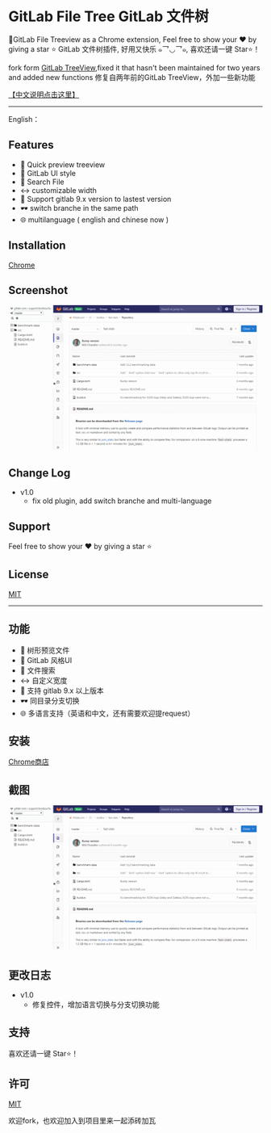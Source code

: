 # GitLab File Tree GitLab 文件树

🎄GitLab File Treeview as a Chrome extension, Feel free to show your ❤️ by giving a star ⭐️
GitLab 文件树插件, 好用又快乐 ๑乛◡乛๑, 喜欢还请一键 Star⭐️！

fork form [GitLab TreeView][1],fixed it that hasn't been maintained for two years and added new functions
修复自两年前的GitLab TreeView，外加一些新功能

[【中文说明点击这里】][2]

----
English：  

## Features

- 📂 Quick preview treeview
- 🎨 GitLab UI style
- 🔎 Search File
- ↔️ customizable width
- 🚀 Support gitlab 9.x version to lastest version
- 🕶️ switch branche in the same path
- 🌐 multilanguage ( english and chinese now )

## Installation

[Chrome](https://chrome.google.com/webstore/detail/pomhmogniglighnjgoihcidfggpciklp)

## Screenshot

![image](https://github.com/Chuck-Ray/gitlab-file-tree/blob/master/screenshot/screenshot.gif?raw=true)


## Change Log
 - v1.0
    - fix old plugin, add switch branche and multi-language

## Support

Feel free to show your ❤️ by giving a star ⭐️

## License
[MIT](LICENSE)

----
<span id='chinese'></span>
## 功能

- 📂 树形预览文件
- 🎨 GitLab 风格UI
- 🔎 文件搜索
- ↔ ️自定义宽度
- 🚀 支持 gitlab 9.x 以上版本
- 🕶 同目录分支切换
- 🌐 多语言支持（英语和中文，还有需要欢迎提request）

## 安装

[Chrome商店](https://chrome.google.com/webstore/detail/pomhmogniglighnjgoihcidfggpciklp)

## 截图

![image](https://github.com/Chuck-Ray/gitlab-file-tree/blob/master/screenshot/screenshot.gif?raw=true)


## 更改日志
 
 - v1.0
    - 修复控件，增加语言切换与分支切换功能

## 支持

喜欢还请一键 Star⭐️！

## 许可

[MIT](LICENSE)

欢迎fork，也欢迎加入到项目里来一起添砖加瓦


  [1]: https://github.com/linsage/gitlab-treeview
  [2]: #chinese